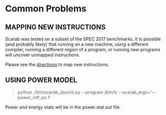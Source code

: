 # Common Problems
## MAPPING NEW INSTRUCTIONS

Scarab was tested on a subset of the SPEC 2017 benchmarks. It is possible (and
probably likely) that running on a new machine, using a different compiler,
running a different region of a program, or running new programs will uncover
unmapped instructions.

Please see the [directions](../src/pin/pin_lib/README) to map new instructions.

## USING POWER MODEL
> python ./bin/scarab_launch.py --program /bin/ls --scarab_args='--power_intf_on 1'

Power and energy stats will be in the power.stat.out file.
